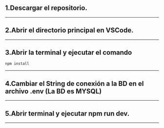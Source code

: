 ## 1.Descargar el repositorio.
---

## 2.Abrir el directorio principal en VSCode.
---

## 3.Abrir la terminal y ejecutar el comando
```bash 
npm install
```
---

## 4.Cambiar el String de conexión a la BD en el archivo .env (La BD es MYSQL)
---

## 5.Abrir terminal y ejecutar npm run dev.
---